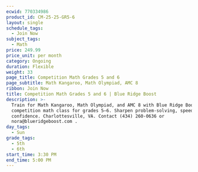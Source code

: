 ```yaml
---
ecwid: 770334986
product_id: CM-25-25-GR5-6
layout: single
schedule_tags:
  - Join Now
subject_tags:
  - Math
price: 249.99
price_unit: per month
category: Ongoing
duration: Flexible
weight: 33
page_title: Competition Math Grades 5 and 6
page_subtitle: Math Kangaroo, Math Olympiad, AMC 8
ribbon: Join Now
title: Competition Math Grades 5 and 6 | Blue Ridge Boost
description: >-
  Train for Math Kangaroo, Math Olympiad, and AMC 8 with Blue Ridge Boost’s
  competition math class for grades 5–6. Sharpen problem-solving, speed, and
  confidence. Charlottesville, VA. Contact (434) 260-0636 or
  nora@blueridgeboost.com .
day_tags:
  - Sun
grade_tags:
  - 5th
  - 6th
start_time: 3:30 PM
end_time: 5:00 PM
---
```


